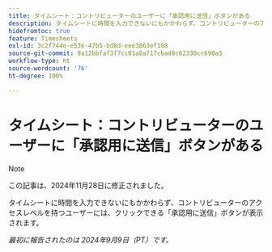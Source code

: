 ```yaml
---
title: タイムシート：コントリビューターのユーザーに「承認用に送信」ボタンがある
description: タイムシートに時間を入力できないにもかかわらず、コントリビューターのアクセスレベルを持つユーザーには、クリックできる「承認用に送信」ボタンが表示されます。
hidefromtoc: true
feature: Timesheets
exl-id: 3c2f744e-e53e-47b5-bd8d-eee3063ef108
source-git-commit: 8a12bbfaf3f7cc01a8a717cbad8c62330cc690a3
workflow-type: ht
source-wordcount: '76'
ht-degree: 100%

---
```


# タイムシート：コントリビューターのユーザーに「承認用に送信」ボタンがある

>[!NOTE]
>
>この記事は、2024年11月28日に修正されました。

タイムシートに時間を入力できないにもかかわらず、コントリビューターのアクセスレベルを持つユーザーには、クリックできる「承認用に送信」ボタンが表示されます。

_最初に報告されたのは 2024年9月9日（PT）です。_

